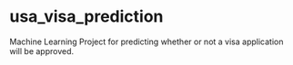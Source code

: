 # usa_visa_prediction
Machine Learning Project for predicting whether or not a visa application will be approved.
